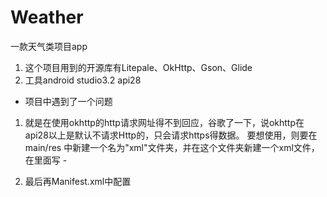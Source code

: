 ﻿# Weather
一款天气类项目app
1. 这个项目用到的开源库有Litepale、OkHttp、Gson、Glide
2. 工具android studio3.2 api28
- 项目中遇到了一个问题
1. 就是在使用okhttp的http请求网址得不到回应，谷歌了一下，说okhttp在api28以上是默认不请求Http的，只会请求https得数据。
要想使用，则要在main/res 中新建一个名为"xml"文件夹，并在这个文件夹新建一个xml文件，在里面写
-[](/gradle/a.PNG)

2. 最后再Manifest.xml中配置

<application  android:networkSecurityConfig="@xml/xml_name" >